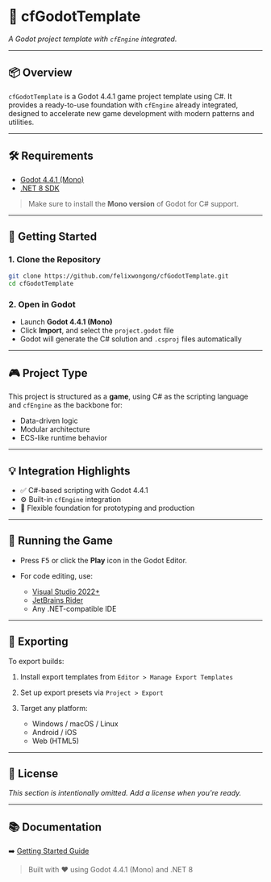 # 🎩 cfGodotTemplate

*A Godot project template with `cfEngine` integrated.*

---

## 📦 Overview

`cfGodotTemplate` is a Godot 4.4.1 game project template using C#. It provides a ready-to-use foundation with `cfEngine` already integrated, designed to accelerate new game development with modern patterns and utilities.

---

## 🛠 Requirements

* [Godot 4.4.1 (Mono)](https://godotengine.org/download/archive/4.4.1-stable/)
* [.NET 8 SDK](https://dotnet.microsoft.com/en-us/download/dotnet/8.0)

> Make sure to install the **Mono version** of Godot for C# support.

---

## 🚀 Getting Started

### 1. Clone the Repository

```bash
git clone https://github.com/felixwongong/cfGodotTemplate.git
cd cfGodotTemplate
```

### 2. Open in Godot

* Launch **Godot 4.4.1 (Mono)**
* Click **Import**, and select the `project.godot` file
* Godot will generate the C# solution and `.csproj` files automatically

---

## 🎮 Project Type

This project is structured as a **game**, using C# as the scripting language and `cfEngine` as the backbone for:

* Data-driven logic
* Modular architecture
* ECS-like runtime behavior

---

## 💡 Integration Highlights

* ✅ C#-based scripting with Godot 4.4.1
* ⚙️ Built-in `cfEngine` integration
* 🧱 Flexible foundation for prototyping and production

---

## 🧪 Running the Game

* Press <kbd>F5</kbd> or click the **Play** icon in the Godot Editor.
* For code editing, use:

	* [Visual Studio 2022+](https://visualstudio.microsoft.com/)
	* [JetBrains Rider](https://www.jetbrains.com/rider/)
	* Any .NET-compatible IDE

---

## 📄 Exporting

To export builds:

1. Install export templates from `Editor > Manage Export Templates`
2. Set up export presets via `Project > Export`
3. Target any platform:

	* Windows / macOS / Linux
	* Android / iOS
	* Web (HTML5)

---

## 📄 License

*This section is intentionally omitted. Add a license when you're ready.*

---

## 📚 Documentation

➡️ [Getting Started Guide](Documentation/docs/getting-started.md)

> Built with ❤️ using Godot 4.4.1 (Mono) and .NET 8
